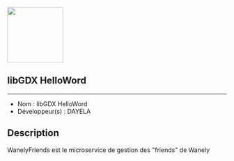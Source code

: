 [<img width="128px" src="https://cdn.dayela.fr/emotes/300/HI_01.png">](https://cdn.dayela.fr/emotes/300/HI_01.png)

## libGDX HelloWord

------------------------------------

- Nom : libGDX HelloWord
- Développeur(s) : DAYELA

## Description
WanelyFriends est le microservice de gestion des "friends" de Wanely